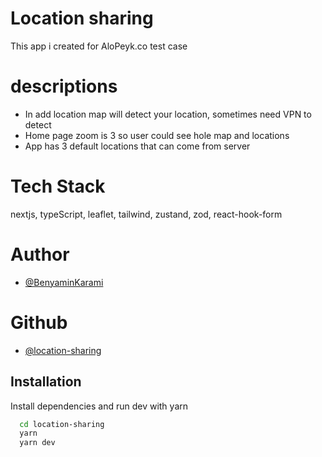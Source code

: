 # Location sharing

This app i created for AloPeyk.co test case

# descriptions

- In add location map will detect your location, sometimes need VPN to detect
- Home page zoom is 3 so user could see hole map and locations
- App has 3 default locations that can come from server

# Tech Stack

nextjs, typeScript, leaflet, tailwind, zustand, zod, react-hook-form

# Author

- [@BenyaminKarami](https://www.linkedin.com/in/benyamin-karami-476188168/)

# Github

- [@location-sharing](https://github.com/benjamin-karami/location-sharing)

## Installation

Install dependencies and run dev with yarn

```bash
  cd location-sharing
  yarn
  yarn dev

```
